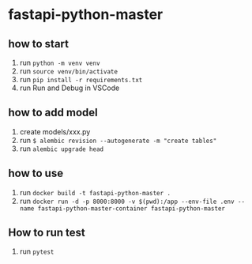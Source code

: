 # fastapi-python-master

## how to start

1. run `python -m venv venv`
2. run `source venv/bin/activate`
3. run `pip install -r requirements.txt`
4. run Run and Debug in VSCode

## how to add model

1. create models/xxx.py
2. run `$ alembic revision --autogenerate -m "create tables"`
3. run `alembic upgrade head`

## how to use

1. run `docker build -t fastapi-python-master .`
2. run `docker run -d -p 8000:8000 -v $(pwd):/app --env-file .env --name fastapi-python-master-container fastapi-python-master`

## How to run test

1. run `pytest`
